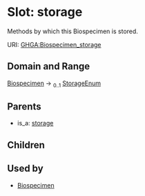 
# Slot: storage


Methods by which this Biospecimen is stored.

URI: [GHGA:Biospecimen_storage](https://w3id.org/GHGA/Biospecimen_storage)


## Domain and Range

[Biospecimen](Biospecimen.md) &#8594;  <sub>0..1</sub> [StorageEnum](StorageEnum.md)

## Parents

 *  is_a: [storage](storage.md)

## Children


## Used by

 * [Biospecimen](Biospecimen.md)
